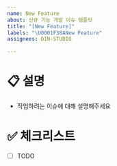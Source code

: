 ```yaml
---
name: New Feature
about: 신규 기능 개발 이슈 템플릿
title: "[New Feature]"
labels: "\U0001F38ANew Feature"
assignees: DIN-STUDIO

---
```


# 📋 설명
- 작업하려는 이슈에 대해 설명해주세요

# ✅ 체크리스트
- [ ] TODO

